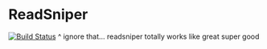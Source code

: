 # ReadSniper

[![Build Status](https://github.com/Periareion/ReadSniper.jl/actions/workflows/CI.yml/badge.svg?branch=master)](https://github.com/Periareion/ReadSniper.jl/actions/workflows/CI.yml?query=branch%3Amaster)
^ ignore that... readsniper totally works like great super good
